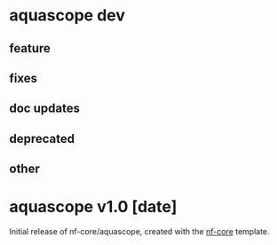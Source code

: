 # aquascope dev
## feature
## fixes
## doc updates
## deprecated
## other


# aquascope v1.0 [date]
Initial release of nf-core/aquascope, created with the [nf-core](https://nf-co.re/) template.
